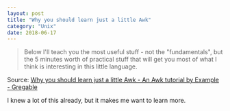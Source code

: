 ```yaml
---
layout: post
title: "Why you should learn just a little Awk"
category: "Unix"
date: 2018-06-17
---
```


>  Below I'll teach you the most useful stuff - not the "fundamentals", but the 5 minutes worth of practical stuff that will get you most of what I think is interesting in this little language.

Source: [Why you should learn just a little Awk - An Awk tutorial by Example - Gregable](https://gregable.com/2010/09/why-you-should-know-just-little-awk.html)

I knew a lot of this already, but it makes me want to learn more.
